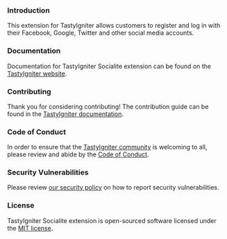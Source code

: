 ### Introduction

This extension for TastyIgniter allows customers to register and log in with their Facebook, Google, Twitter and other
social media accounts.

### Documentation

Documentation for TastyIgniter Socialite extension can be found on
the [TastyIgniter website](https://tastyigniter.com/docs/extensions/socialite).

### Contributing

Thank you for considering contributing! The contribution guide can be found in
the [TastyIgniter documentation](https://tastyigniter.com/docs/contribution-guide).

### Code of Conduct

In order to ensure that the [TastyIgniter community](https://forum.tastyigniter.com) is welcoming to all, please review
and abide by the [Code of Conduct](https://tastyigniter.com/docs/code-of-conduct).

### Security Vulnerabilities

Please review [our security policy](https://github.com/tastyigniter/ti-ext-socialite/security/policy) on how to report
security vulnerabilities.

### License

TastyIgniter Socialite extension is open-sourced software licensed under
the [MIT license](https://github.com/tastyigniter/ti-ext-socialite/LICENSE.md).
